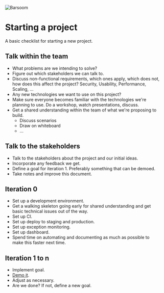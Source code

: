 ![Barsoom](http://barsoom.se/barsoom.png)

# Starting a project

A basic checklist for starting a new project.

## Talk within the team

* What problems are we intending to solve?
* Figure out which stakeholders we can talk to.
* Discuss non-functional requirements, which ones apply, which does not, how does this affect the project? Security, Usability, Performance, Scaling, ...
* Any new technologies we want to use on this project?
* Make sure everyone becomes familiar with the technologies we're planning to use. Do a workshop, watch presentations, discuss.
* Get a shared understanding within the team of what we're proposing to build.
  - Discuss scenarios
  - Draw on whiteboard
  - ...

## Talk to the stakeholders

* Talk to the stakeholders about the project and our initial ideas.
* Incorporate any feedback we get.
* Define a goal for iteration 1. Preferably something that can be demoed.
* Take notes and improve this document.

## Iteration 0

* Set up a development environment.
* Get a walking skeleton going early for shared understanding and get basic technical issues out of the way.
* Set up CI.
* Set up deploy to staging and production.
* Set up exception monitoring.
* Set up dashboard.
* Spend time on automating and documenting as much as possible to make this faster next time.

## Iteration 1 to n

* Implement goal.
* [Demo it](https://github.com/barsoom/devbook/tree/master/holding_a_demo).
* Adjust as necessary.
* Are we done? If not, define a new goal.

